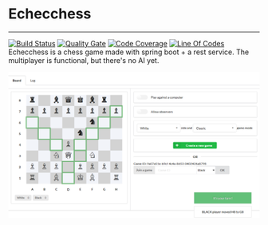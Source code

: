 # Echecchess
- - -
[![Build Status](https://travis-ci.org/Doi9t/echechess.svg?branch=master)](https://travis-ci.org/Doi9t/echechess)
[![Quality Gate](https://sonarcloud.io/api/badges/gate?key=ca.watier:echechess)](https://sonarcloud.io/dashboard?id=ca.watier:echechess)
[![Code Coverage](https://sonarcloud.io/api/badges/measure?key=ca.watier:echechess&metric=coverage)](https://sonarcloud.io/dashboard?id=ca.watier:echechess)
[![Line Of Codes](https://sonarcloud.io/api/badges/measure?key=ca.watier:echechess&metric=ncloc)](https://sonarcloud.io/dashboard?id=ca.watier:echechess)
<br>
Echecchess is a chess game made with spring boot + a rest service. The multiplayer is functional, but there's no AI yet.

![game preview](readme-img/preview.png)